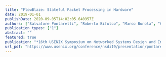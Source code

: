 ```yaml
---
title: "FlowBlaze: Stateful Packet Processing in Hardware"
date: 2019-01-01
publishDate: 2020-09-05T14:02:05.640957Z
authors: ["Salvatore Pontarelli", "Roberto Bifulco", "Marco Bonola", "Carmelo Cascone", "Marco Spaziani", "Valerio Bruschi", "Davide Sanvito", "Giuseppe Siracusano", "Antonio Capone", "Michio Honda", "Felipe Huici"]
publication_types: ["1"]
abstract: ""
featured: true 
publication: "*16th USENIX Symposium on Networked Systems Design and Implementation, NSDI 2019, Boston, MA, February 26-28, 2019*"
url_pdf: "https://www.usenix.org/conference/nsdi19/presentation/pontarelli"
---
```



